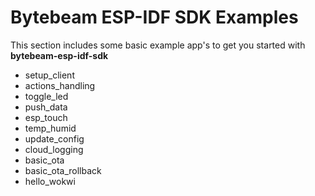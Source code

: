 # Bytebeam ESP-IDF SDK Examples

This section includes some basic example app's to get you started with **bytebeam-esp-idf-sdk**

- setup_client
- actions_handling
- toggle_led
- push_data
- esp_touch
- temp_humid
- update_config
- cloud_logging
- basic_ota
- basic_ota_rollback
- hello_wokwi
